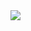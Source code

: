 <img src="https://github.com/najd-mrabet/Mean-Stack-MongoDB-Express-Angular-NodeJS-Project/blob/master/powerx.jpg">
